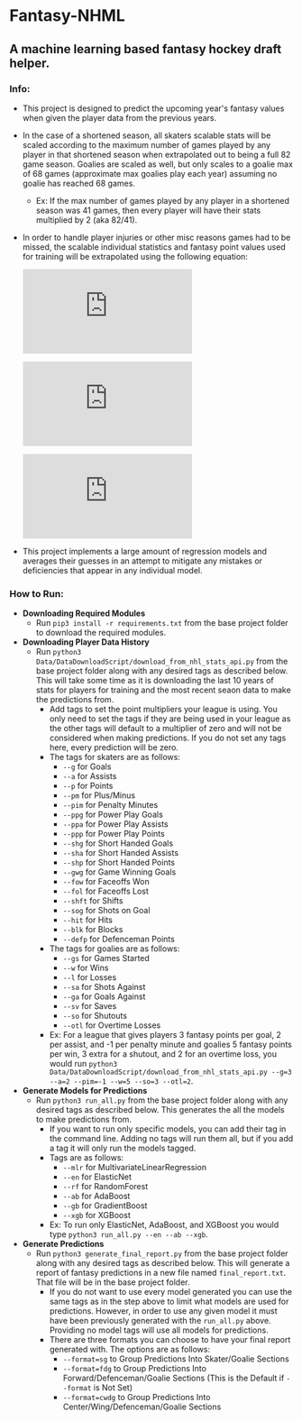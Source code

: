 # Fantasy-NHML
## A machine learning based fantasy hockey draft helper.

### Info:
- This project is designed to predict the upcoming year's fantasy values when given the player data from the previous years.
- In the case of a shortened season, all skaters scalable stats will be scaled according to the maximum number of games played by any player in that shortened season when extrapolated out to being a full 82 game season. Goalies are scaled as well, but only scales to a goalie max of 68 games (approximate max goalies play each year) assuming no goalie has reached 68 games.
  - Ex: If the max number of games played by any player in a shortened season was 41 games, then every player will have their stats multiplied by 2 (aka 82/41).
- In order to handle player injuries or other misc reasons games had to be missed, the scalable individual statistics and fantasy point values used for training will be extrapolated using the following equation:

  ![equation](https://latex.codecogs.com/gif.latex?a%20%3D%20%5Ctextrm%7Bstat%20value%7D)
  
  ![equation](https://latex.codecogs.com/gif.latex?b%20%3D%20%5Ctextrm%7Bnumber%20of%20games%20played%7D)
  
  ![equation](https://latex.codecogs.com/gif.latex?%280.4a%29%20&plus;%20%280.6%28%5Cfrac%7B82a%7D%7Bb%7D%29%29)
  
- This project implements a large amount of regression models and averages their guesses in an attempt to mitigate any mistakes or deficiencies that appear in any individual model. 
### How to Run:
- **Downloading Required Modules**
  - Run `pip3 install -r requirements.txt` from the base project folder to download the required modules.
- **Downloading Player Data History**
  - Run `python3 Data/DataDownloadScript/download_from_nhl_stats_api.py` from the base project folder along with any desired tags as described below. This will take some time as it is downloading the last 10 years of stats for players for training and the most recent seaon data to make the predictions from.
    - Add tags to set the point multipliers your league is using. You only need to set the tags if they are being used in your league as the other tags will default to a multiplier of zero and will not be considered when making predictions. If you do not set any tags here, every prediction will be zero.
    - The tags for skaters are as follows:
      - `--g` for Goals
      - `--a` for Assists
      - `--p` for Points
      - `--pm` for Plus/Minus
      - `--pim` for Penalty Minutes
      - `--ppg` for Power Play Goals
      - `--ppa` for Power Play Assists
      - `--ppp` for Power Play Points
      - `--shg` for Short Handed Goals
      - `--sha` for Short Handed Assists
      - `--shp` for Short Handed Points
      - `--gwg` for Game Winning Goals
      - `--fow` for Faceoffs Won
      - `--fol` for Faceoffs Lost
      - `--shft` for Shifts
      - `--sog` for Shots on Goal
      - `--hit` for Hits
      - `--blk` for Blocks
      - `--defp` for Defenceman Points
    - The tags for goalies are as follows:
      - `--gs` for Games Started
      - `--w` for Wins
      - `--l` for Losses
      - `--sa` for Shots Against
      - `--ga` for Goals Against
      - `--sv` for Saves
      - `--so` for Shutouts
      - `--otl` for Overtime Losses
    - Ex: For a league that gives players 3 fantasy points per goal, 2 per assist, and -1 per penalty minute and goalies 5 fantasy points per win, 3 extra for a shutout, and 2 for an overtime loss, you would run `python3 Data/DataDownloadScript/download_from_nhl_stats_api.py --g=3 --a=2 --pim=-1 --w=5 --so=3 --otl=2`.
- **Generate Models for Predictions**
  - Run `python3 run_all.py` from the base project folder along with any desired tags as described below. This generates the all the models to make predictions from.
    - If you want to run only specific models, you can add their tag in the command line. Adding no tags will run them all, but if you add a tag it will only run the models tagged.
    - Tags are as follows:
      - `--mlr` for MultivariateLinearRegression
      - `--en` for ElasticNet
      - `--rf` for RandomForest
      - `--ab` for AdaBoost
      - `--gb` for GradientBoost
      - `--xgb` for XGBoost
    - Ex: To run only ElasticNet, AdaBoost, and XGBoost you would type `python3 run_all.py --en --ab --xgb`.
- **Generate Predictions**
  - Run `python3 generate_final_report.py` from the base project folder along with any desired tags as described below. This will generate a report of fantasy predictions in a new file named `final_report.txt`. That file will be in the base project folder.
    - If you do not want to use every model generated you can use the same tags as in the step above to limit what models are used for predictions. However, in order to use any given model it must have been previously generated with the `run_all.py` above. Providing no model tags will use all models for predictions.
    - There are three formats you can choose to have your final report generated with. The options are as follows:
      - `--format=sg` to Group Predictions Into Skater/Goalie Sections
      - `--format=fdg` to Group Predictions Into Forward/Defenceman/Goalie Sections (This is the Default if `--format` is Not Set)
      - `--format=cwdg` to Group Predictions Into Center/Wing/Defenceman/Goalie Sections
